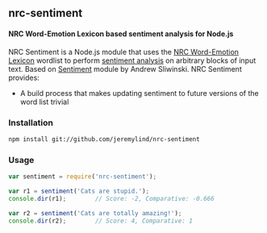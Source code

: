 ## nrc-sentiment
#### NRC Word-Emotion Lexicon based sentiment analysis for Node.js

NRC Sentiment is a Node.js module that uses the [NRC Word-Emotion Lexicon](http://saifmohammad.com/WebPages/NRC-Emotion-Lexicon.htm) wordlist to perform [sentiment analysis](http://en.wikipedia.org/wiki/Sentiment_analysis) on arbitrary blocks of input text. Based on [Sentiment](https://github.com/thisandagain/sentiment) module by Andrew Sliwinski. NRC Sentiment provides:

- A build process that makes updating sentiment to future versions of the word list trivial

### Installation
```bash
npm install git://github.com/jeremylind/nrc-sentiment
```

### Usage
```javascript
var sentiment = require('nrc-sentiment');

var r1 = sentiment('Cats are stupid.');
console.dir(r1);        // Score: -2, Comparative: -0.666

var r2 = sentiment('Cats are totally amazing!');
console.dir(r2);        // Score: 4, Comparative: 1
```
